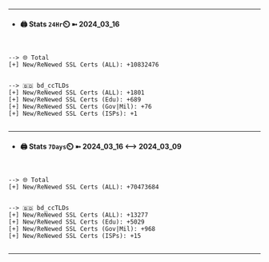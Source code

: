 

---
- #### 🖨️ **Stats** `24Hr`⏲️ ➼ 2024_03_16
```console


--> 🌐 Total
[+] New/ReNewed SSL Certs (ALL): +10832476


--> 🇧🇩 bd_ccTLDs
[+] New/ReNewed SSL Certs (ALL): +1801
[+] New/ReNewed SSL Certs (Edu): +689
[+] New/ReNewed SSL Certs (Gov|Mil): +76
[+] New/ReNewed SSL Certs (ISPs): +1


```

---
- #### 🖨️ **Stats** `7Days`⏲️ ➼ 2024_03_16 <--> 2024_03_09
```console


--> 🌐 Total
[+] New/ReNewed SSL Certs (ALL): +70473684


--> 🇧🇩 bd_ccTLDs
[+] New/ReNewed SSL Certs (ALL): +13277
[+] New/ReNewed SSL Certs (Edu): +5029
[+] New/ReNewed SSL Certs (Gov|Mil): +968
[+] New/ReNewed SSL Certs (ISPs): +15


```

---

